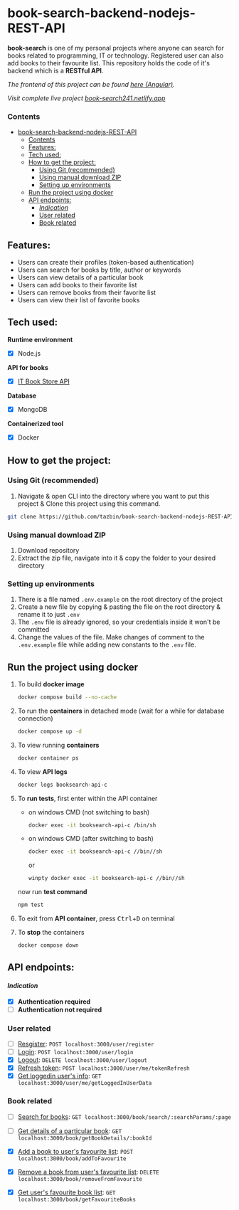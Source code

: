 # book-search-backend-nodejs-REST-API

**book-search** is one of my personal projects where anyone can search for books related to programming, IT or technology. Registered user can also add books to their favourite list. This repository holds the code of it's backend which is a **RESTful API**.

<em> The frontend of this project can be found [here (Angular)](https://github.com/tazbin/book-search-frontend-Angular). </em>

<em> Visit complete live project [book-search241.netlify.app](https://book-search241.netlify.app/) </em>

### Contents

- [book-search-backend-nodejs-REST-API](#book-search-backend-nodejs-rest-api)
    - [Contents](#contents)
  - [Features:](#features)
  - [Tech used:](#tech-used)
  - [How to get the project:](#how-to-get-the-project)
    - [Using Git (recommended)](#using-git-recommended)
    - [Using manual download ZIP](#using-manual-download-zip)
    - [Setting up environments](#setting-up-environments)
  - [Run the project using docker](#run-the-project-using-docker)
  - [API endpoints:](#api-endpoints)
      - [*Indication*](#indication)
    - [User related](#user-related)
    - [Book related](#book-related)

## Features:
- Users can create their profiles (token-based authentication)
- Users can search for books by title, author or keywords
- Users can view details of a particular book
- Users can add books to their favorite list
- Users can remove books from their favorite list
- Users can view their list of favorite books

## Tech used:

**Runtime environment**
- [x] Node.js

**API for books**
- [x] [IT Book Store API](https://api.itbook.store/)

**Database**
- [x] MongoDB

**Containerized tool**
- [x] Docker

## How to get the project:
### Using Git (recommended)
1. Navigate & open CLI into the directory where you want to put this project & Clone this project using this command.
   
```bash
git clone https://github.com/tazbin/book-search-backend-nodejs-REST-API.git
```
### Using manual download ZIP
1. Download repository
2. Extract the zip file, navigate into it & copy the folder to your desired directory

### Setting up environments
1. There is a file named `.env.example` on the root directory of the project
2. Create a new file by copying & pasting the file on the root directory & rename it to just `.env`
3. The `.env` file is already ignored, so your credentials inside it won't be committed
4. Change the values of the file. Make changes of comment to the `.env.example` file while adding new constants to the `.env` file.

## Run the project using docker
1. To build **docker image**
    ```bash
    docker compose build --no-cache
    ```

2. To run the **containers** in detached mode (wait for a while for database connection)
    ```bash
    docker compose up -d
    ```

3. To view running **containers**
    ```bash
    docker container ps
    ```

4. To view **API logs**
    ```bash
    docker logs booksearch-api-c
    ```

5. To **run tests**, first enter within the API container
   - on windows CMD (not switching to bash)
        ```bash
        docker exec -it booksearch-api-c /bin/sh
        ```
   - on windows CMD (after switching to bash)
        ```bash
        docker exec -it booksearch-api-c //bin//sh
        ```
        or
        ```bash
        winpty docker exec -it booksearch-api-c //bin//sh
        ```
    now run **test command**
    ```bash
    npm test
    ```
6. To exit from **API container**, press <kbd>Ctrl</kbd>+<kbd>D</kbd> on terminal

7. To **stop** the containers
    ```bash
    docker compose down
    ```

## API endpoints:

#### *Indication*
- [x] **Authentication required**
- [ ] **Authentication not required**

### User related
- [ ] [Resgister](docs/user/register.md): `POST localhost:3000/user/register`
- [ ] [Login](docs/user/login.md): `POST localhost:3000/user/login`
- [x] [Logout](docs/user/logout.md): `DELETE localhost:3000/user/logout`
- [x] [Refresh token](docs/user/refreshToken.md): `POST localhost:3000/user/me/tokenRefresh`
- [x] [Get loggedin user's info](docs/user/getLoggedInUserData.md): `GET localhost:3000/user/me/getLoggedInUserData`

### Book related
- [ ] [Search for books](docs/book/searchBook.md): `GET localhost:3000/book/search/:searchParams/:page`
- [ ] [Get details of a particular book](docs/book/getDetailsOfABook.md): `GET localhost:3000/book/getBookDetails/:bookId`
- [x] [Add a book to user's favourite list](docs/book/addBookToFavourite.md): `POST localhost:3000/book/addToFavourite`
- [x] [Remove a book from user's favourite list](docs/book/removeBookFromFavourite.md): `DELETE localhost:3000/book/removeFromFavourite`
- [x] [Get user's favourite book list](docs/book/getUserFavouriteBookList.md): `GET localhost:3000/book/getFavouriteBooks`


